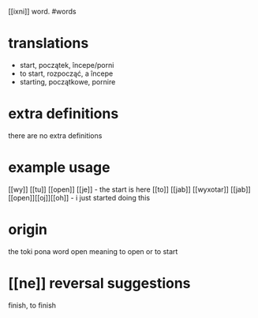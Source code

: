 [[ixni]] word.
#words
# translations
- start, początek, începe/porni
- to start, rozpocząć, a începe
- starting, początkowe, pornire
# extra definitions
there are no extra definitions 
# example usage
[[wy]] [[tu]] [[open]] [[je]] - the start is here
[[to]] [[jab]] [[wyxotar]] [[jab]] [[open]][[oj]][[oh]] - i just started doing this
# origin
the toki pona word open meaning to open or to start
# [[ne]] reversal suggestions 
finish, to finish